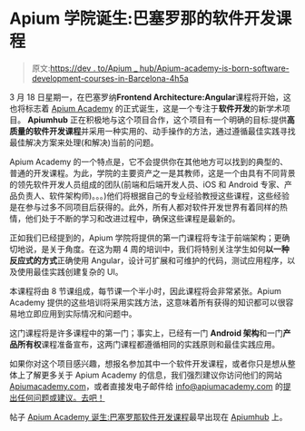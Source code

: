 # Apium 学院诞生:巴塞罗那的软件开发课程

> 原文:[https://dev . to/Apium _ hub/Apium-academy-is-born-software-development-courses-in-Barcelona-4h5a](https://dev.to/apium_hub/apium-academy-is-born-software-development-courses-in-barcelona-4h5a)

3 月 18 日星期一，在巴塞罗纳**Frontend Architecture:Angular**课程将开始，这也将标志着 [Apium Academy](https://apiumacademy.com/) 的正式诞生，这是一个专注于**软件开发**的新学术项目。 **Apiumhub** 正在积极地与这个项目合作，这个项目有一个明确的目标:提供**高质量的软件开发课程**并采用一种实用的、动手操作的方法，通过遵循最佳实践寻找最佳解决方案来处理(和解决)当前的问题。

Apium Academy 的一个特点是，它不会提供你在其他地方可以找到的典型的、普通的开发课程。为此，学院的主要资产之一是其教师，这是一个由具有不同背景的领先软件开发人员组成的团队(前端和后端开发人员、iOS 和 Android 专家、产品负责人、软件架构师)。。。)他们将根据自己的专业经验教授这些课程，这些经验是在参与过多不同项目后获得的。此外，所有人都对软件开发世界有着同样的热情，他们处于不断的学习和改进过程中，确保这些课程是最新的。

正如我们已经提到的，Apium 学院将提供的第一门课程将专注于前端架构；更确切地说，是关于角度。在这为期 4 周的培训中，我们将特别关注学生如何**以一种反应式的方式**正确使用 Angular，设计可扩展和可维护的代码，测试应用程序，以及使用最佳实践创建复杂的 UI。

本课程将由 8 节课组成，每节课一个半小时，因此课程将会非常紧张。Apium Academy 提供的这些培训将采用实践方法，这意味着所有获得的知识都可以很容易地立即应用到实际情况和问题中。

这门课程将是许多课程中的第一门；事实上，已经有一门 **Android 架构**和一门**产品所有权**课程准备宣布，这两门课程都遵循相同的实践原则和最佳实践应用。

如果你对这个项目感兴趣，想报名参加其中一个软件开发课程，或者你只是想从整体上了解更多关于 Apium Academy 的信息，我们强烈建议你访问他们的网站[Apiumacademy.com](https://apiumacademy.com/)，或者直接发电子邮件给 info@apiumacademy.com 的[提出任何问题或建议。去吧！](//mailto:info@apiumacademy.com)

帖子 [Apium Academy 诞生:巴塞罗那软件开发课程](https://apiumhub.com/tech-blog-barcelona/apium-academy-born-software-development-courses-barcelona/)最早出现在 [Apiumhub](https://apiumhub.com) 上。